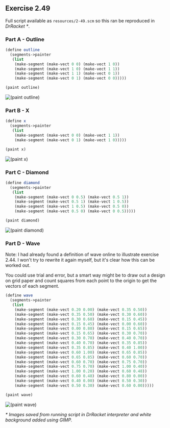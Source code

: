 ## Exercise 2.49

Full script available as `resources/2-49.scm` so this ran be reproduced in _DrRacket *_.

### Part A - Outline

``` Scheme
(define outline
  (segments->painter
   (list
    (make-segment (make-vect 0 0) (make-vect 1 0))
    (make-segment (make-vect 1 0) (make-vect 1 1))
    (make-segment (make-vect 1 1) (make-vect 0 1))
    (make-segment (make-vect 0 1) (make-vect 0 0)))))

(paint outline)
```

![(paint outline)](img/2-49A.png)

### Part B - X

``` Scheme
(define x
  (segments->painter
   (list
    (make-segment (make-vect 0 0) (make-vect 1 1))
    (make-segment (make-vect 0 1) (make-vect 1 0)))))

(paint x)
```

![(paint x)](img/2-49B.png)

### Part C - Diamond

``` Scheme
(define diamond
  (segments->painter
   (list
    (make-segment (make-vect 0 0.5) (make-vect 0.5 1))
    (make-segment (make-vect 0.5 1) (make-vect 1 0.5))
    (make-segment (make-vect 1 0.5) (make-vect 0.5 0))
    (make-segment (make-vect 0.5 0) (make-vect 0 0.5)))))

(paint diamond)
```

![(paint diamond)](img/2-49C.png)

### Part D - Wave

Note: I had already found a definition of wave online to illustrate exercise 2.44. I won't try to rewrite it again myself, but it's clear how this can be worked out.

You could use trial and error, but a smart way might be to draw out a design on grid paper and count squares from each point to the origin to get the vectors of each segment.

``` Scheme
(define wave
  (segments->painter
   (list
    (make-segment (make-vect 0.20 0.00) (make-vect 0.35 0.50))
    (make-segment (make-vect 0.35 0.50) (make-vect 0.30 0.60))
    (make-segment (make-vect 0.30 0.60) (make-vect 0.15 0.45))
    (make-segment (make-vect 0.15 0.45) (make-vect 0.00 0.60))
    (make-segment (make-vect 0.00 0.80) (make-vect 0.15 0.65))
    (make-segment (make-vect 0.15 0.65) (make-vect 0.30 0.70))
    (make-segment (make-vect 0.30 0.70) (make-vect 0.40 0.70))
    (make-segment (make-vect 0.40 0.70) (make-vect 0.35 0.85))
    (make-segment (make-vect 0.35 0.85) (make-vect 0.40 1.00))
    (make-segment (make-vect 0.60 1.00) (make-vect 0.65 0.85))
    (make-segment (make-vect 0.65 0.85) (make-vect 0.60 0.70))
    (make-segment (make-vect 0.60 0.70) (make-vect 0.75 0.70))
    (make-segment (make-vect 0.75 0.70) (make-vect 1.00 0.40))
    (make-segment (make-vect 1.00 0.20) (make-vect 0.60 0.48))
    (make-segment (make-vect 0.60 0.48) (make-vect 0.80 0.00))
    (make-segment (make-vect 0.40 0.00) (make-vect 0.50 0.30))
    (make-segment (make-vect 0.50 0.30) (make-vect 0.60 0.00)))))

(paint wave)
```

![(paint wave)](img/2-49D.png)

_* Images saved from running script in DrRacket interpreter and white background added using GIMP._